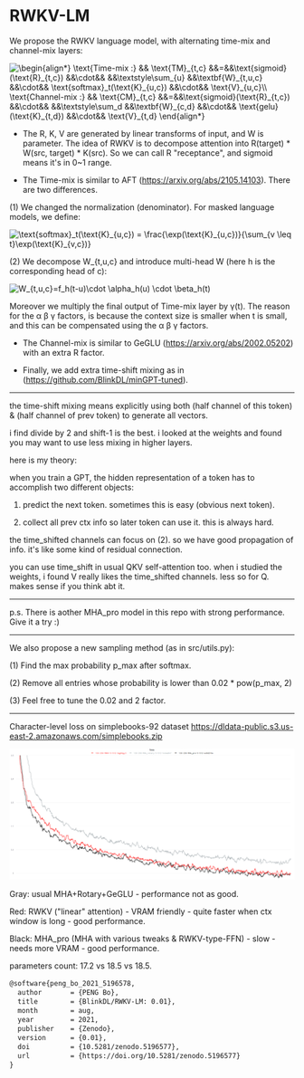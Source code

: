 # RWKV-LM

We propose the RWKV language model, with alternating time-mix and channel-mix layers:

<img src=
"https://render.githubusercontent.com/render/math?math=%5Cdisplaystyle+%5Cbegin%7Balign%2A%7D%0A%5Ctext%7BTime-mix+%3A%7D+%26%26+%5Ctext%7BTM%7D_%7Bt%2Cc%7D+%26%26%3D%26%26%5Ctext%7Bsigmoid%7D%28%5Ctext%7BR%7D_%7Bt%2Cc%7D%29+%26%26%5Ccdot%26%26+%26%26%5Ctextstyle%5Csum_%7Bu%7D+%26%26%5Ctextbf%7BW%7D_%7Bt%2Cu%2Cc%7D+%26%26%5Ccdot%26%26+%5Ctext%7Bsoftmax%7D_t%28%5Ctext%7BK%7D_%7Bu%2Cc%7D%29+%26%26%5Ccdot%26%26+%5Ctext%7BV%7D_%7Bu%2Cc%7D%5C%5C%0A%5Ctext%7BChannel-mix+%3A%7D+%26%26+%5Ctext%7BCM%7D_%7Bt%2Cc%7D+%26%26%3D%26%26%5Ctext%7Bsigmoid%7D%28%5Ctext%7BR%7D_%7Bt%2Cc%7D%29+%26%26%5Ccdot%26%26+%26%26%5Ctextstyle%5Csum_d+%26%26%5Ctextbf%7BW%7D_%7Bc%2Cd%7D+%26%26%5Ccdot%26%26+%5Ctext%7Bgelu%7D%28%5Ctext%7BK%7D_%7Bt%2Cd%7D%29+%26%26%5Ccdot%26%26+%5Ctext%7BV%7D_%7Bt%2Cd%7D%0A%5Cend%7Balign%2A%7D%0A" 
alt="\begin{align*}
\text{Time-mix :} && \text{TM}_{t,c} &&=&&\text{sigmoid}(\text{R}_{t,c}) &&\cdot&& &&\textstyle\sum_{u} &&\textbf{W}_{t,u,c} &&\cdot&& \text{softmax}_t(\text{K}_{u,c}) &&\cdot&& \text{V}_{u,c}\\
\text{Channel-mix :} && \text{CM}_{t,c} &&=&&\text{sigmoid}(\text{R}_{t,c}) &&\cdot&& &&\textstyle\sum_d &&\textbf{W}_{c,d} &&\cdot&& \text{gelu}(\text{K}_{t,d}) &&\cdot&& \text{V}_{t,d}
\end{align*}
">

* The R, K, V are generated by linear transforms of input, and W is parameter. The idea of RWKV is to decompose attention into R(target) * W(src, target) * K(src). So we can call R "receptance", and sigmoid means it's in 0~1 range.

* The Time-mix is similar to AFT (https://arxiv.org/abs/2105.14103). There are two differences.

(1) We changed the normalization (denominator). For masked language models, we define:

<img src=
"https://render.githubusercontent.com/render/math?math=%5Cdisplaystyle+%5Ctext%7Bsoftmax%7D_t%28%5Ctext%7BK%7D_%7Bu%2Cc%7D%29+%3D+%5Cfrac%7B%5Cexp%28%5Ctext%7BK%7D_%7Bu%2Cc%7D%29%7D%7B%5Csum_%7Bv+%5Cleq+t%7D%5Cexp%28%5Ctext%7BK%7D_%7Bv%2Cc%7D%29%7D" 
alt="\text{softmax}_t(\text{K}_{u,c}) = \frac{\exp(\text{K}_{u,c})}{\sum_{v \leq t}\exp(\text{K}_{v,c})}">  
 
(2) We decompose W_{t,u,c} and introduce multi-head W (here h is the corresponding head of c):

<img src=
"https://render.githubusercontent.com/render/math?math=%5Cdisplaystyle+W_%7Bt%2Cu%2Cc%7D%3Df_h%28t-u%29%5Ccdot+%5Calpha_h%28u%29+%5Ccdot+%5Cbeta_h%28t%29" 
alt="W_{t,u,c}=f_h(t-u)\cdot \alpha_h(u) \cdot \beta_h(t)">

Moreover we multiply the final output of Time-mix layer by γ(t). The reason for the α β γ factors, is because the context size is smaller when t is small, and this can be compensated using the α β γ factors.

* The Channel-mix is similar to GeGLU (https://arxiv.org/abs/2002.05202) with an extra R factor.

* Finally, we add extra time-shift mixing as in (https://github.com/BlinkDL/minGPT-tuned).

***

the time-shift mixing means explicitly using both (half channel of this token) & (half channel of prev token) to generate all vectors. 

i find divide by 2 and shift-1 is the best.  i looked at the weights and found you may want to use less mixing in higher layers.

here is my theory:

when you train a GPT, the hidden representation of a token has to accomplish two different objects:

1. predict the next token. sometimes this is easy (obvious next token).

2. collect all prev ctx info so later token can use it. this is always hard.

the time_shifted channels can focus on (2). so we have good propagation of info. it's like some kind of residual connection.

you can use time_shift in usual QKV self-attention too. when i studied the weights, i found V really likes the time_shifted channels. less so for Q. makes sense if you think abt it.

***

p.s. There is aother MHA_pro model in this repo with strong performance. Give it a try :)

***

We also propose a new sampling method (as in src/utils.py):

(1) Find the max probability p_max after softmax.

(2) Remove all entries whose probability is lower than 0.02 * pow(p_max, 2)

(3) Feel free to tune the 0.02 and 2 factor.

***

Character-level loss on simplebooks-92 dataset https://dldata-public.s3.us-east-2.amazonaws.com/simplebooks.zip

![RWKV-vs-MHA](RWKV-vs-MHA.png)

Gray: usual MHA+Rotary+GeGLU - performance not as good.

Red: RWKV ("linear" attention) - VRAM friendly - quite faster when ctx window is long - good performance.

Black: MHA_pro (MHA with various tweaks & RWKV-type-FFN) - slow - needs more VRAM - good performance.

parameters count: 17.2 vs 18.5 vs 18.5.

```
@software{peng_bo_2021_5196578,
  author       = {PENG Bo},
  title        = {BlinkDL/RWKV-LM: 0.01},
  month        = aug,
  year         = 2021,
  publisher    = {Zenodo},
  version      = {0.01},
  doi          = {10.5281/zenodo.5196577},
  url          = {https://doi.org/10.5281/zenodo.5196577}
}
```
